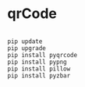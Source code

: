 # qrCode

<code>
pip update
pip upgrade
pip install pyqrcode
pip install pypng
pip install pillow
pip install pyzbar
</code>
